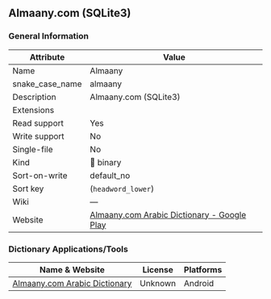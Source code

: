 ## Almaany.com (SQLite3)

### General Information

| Attribute       | Value                                                                                                         |
| --------------- | ------------------------------------------------------------------------------------------------------------- |
| Name            | Almaany                                                                                                       |
| snake_case_name | almaany                                                                                                       |
| Description     | Almaany.com (SQLite3)                                                                                         |
| Extensions      |                                                                                                               |
| Read support    | Yes                                                                                                           |
| Write support   | No                                                                                                            |
| Single-file     | No                                                                                                            |
| Kind            | 🔢 binary                                                                                                      |
| Sort-on-write   | default_no                                                                                                    |
| Sort key        | (`headword_lower`)                                                                                            |
| Wiki            | ―                                                                                                             |
| Website         | [Almaany.com Arabic Dictionary - Google Play](https://play.google.com/store/apps/details?id=com.almaany.arar) |



### Dictionary Applications/Tools

| Name & Website                                                                                  | License | Platforms |
| ----------------------------------------------------------------------------------------------- | ------- | --------- |
| [Almaany.com Arabic Dictionary](https://play.google.com/store/apps/details?id=com.almaany.arar) | Unknown | Android   |
